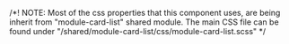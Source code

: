 /*! NOTE: Most of the css properties that this component uses, are being inherit from "module-card-list" shared module.
The main CSS file can be found under "/shared/module-card-list/css/module-card-list.scss" */
